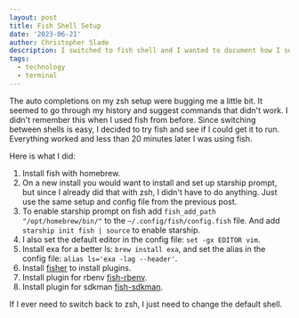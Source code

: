 ```yaml
---
layout: post
title: Fish Shell Setup
date: '2023-06-21'
author: Christopher Slade
description: I switched to fish shell and I wanted to document how I set it up.
tags: 
  - technology
  - terminal
---
```


The auto completions on my zsh setup were bugging me a little bit. It seemed to go through my history and suggest commands that didn't work. I didn't remember this when I used fish from before.  Since switching between shells is easy, I decided to try fish and see if I could get it to run.  Everything worked and less than 20 minutes later I was using fish.

Here is what I did:

1. Install fish with homebrew. 
1. On a new install you would want to install and set up starship prompt, but since I already did that with zsh, I didn't have to do anything. Just use the same setup and config file from the previous post.
1. To enable starship prompt on fish add `fish_add_path "/opt/homebrew/bin/"` to the `~/.config/fish/config.fish` file. And add `starship init fish | source` to enable starship.
1. I also set the default editor in the config file: `set -gx EDITOR vim`.
1. Install exa for a better ls: `brew install exa`, and set the alias in the config file: `alias ls='exa -lag --header'`.
1. Install [fisher](https://github.com/jorgebucaran/fisher) to install plugins.
1. Install plugin for rbenv [fish-rbenv](https://github.com/rbenv/fish-rbenv).
1. Install plugin for sdkman [fish-sdkman](https://github.com/reitzig/sdkman-for-fish).

If I ever need to switch back to zsh, I just need to change the default shell.
